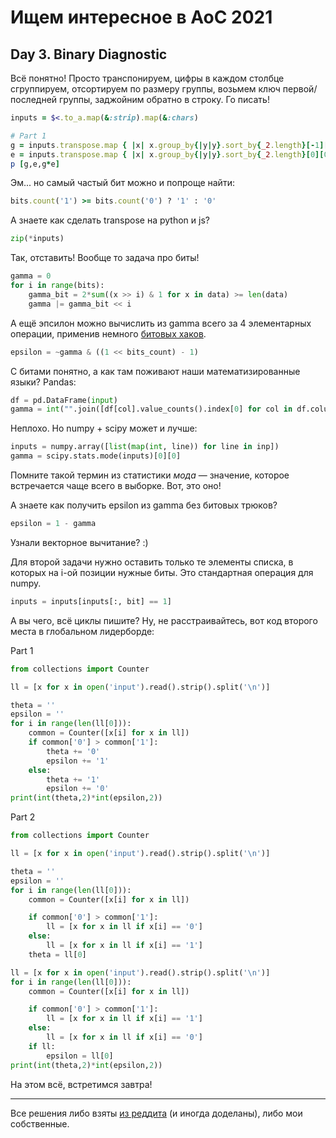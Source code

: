 # Ищем интересное в AoC 2021 

## Day 3. Binary Diagnostic

Всё понятно! Просто транспонируем, цифры в каждом столбце сгруппируем, отсортируем по размеру группы, возьмем ключ первой/последней группы, заджойним обратно в строку. Го писать!

```ruby
inputs = $<.to_a.map(&:strip).map(&:chars)

# Part 1
g = inputs.transpose.map { |x| x.group_by{|y|y}.sort_by{_2.length}[-1][0] }.join.to_i(2)
e = inputs.transpose.map { |x| x.group_by{|y|y}.sort_by{_2.length}[0][0] }.join.to_i(2)
p [g,e,g*e]
```

Эм... но самый частый бит можно и попроще найти: 

```ruby
bits.count('1') >= bits.count('0') ? '1' : '0'
```

А знаете как сделать transpose на python и js? 

```python
zip(*inputs)
```

Так, отставить! Вообще то задача про биты!

```python
gamma = 0
for i in range(bits):
    gamma_bit = 2*sum((x >> i) & 1 for x in data) >= len(data)
    gamma |= gamma_bit << i
```

А ещё эпсилон можно вычислить из gamma всего за 4 элементарных операции, применив немного [битовых хаков](https://graphics.stanford.edu/~seander/bithacks.html).

```python
epsilon = ~gamma & ((1 << bits_count) - 1)
```

С битами понятно, а как там поживают наши математизированные языки? Pandas:

```python
df = pd.DataFrame(input)
gamma = int("".join([df[col].value_counts().index[0] for col in df.columns]), 2)

```

Неплохо. Но numpy + scipy может и лучше:

```python
inputs = numpy.array([list(map(int, line)) for line in inp])
gamma = scipy.stats.mode(inputs)[0][0]
```

Помните такой термин из статистики _мода_ — значение, которое встречается чаще всего в выборке. Вот, это оно! 

А знаете как получить epsilon из gamma без битовых трюков?

```python
epsilon = 1 - gamma
```

Узнали векторное вычитание? :)

Для второй задачи нужно оставить только те элементы списка, в которых на i-ой позиции нужные биты. 
Это стандартная операция для numpy.

```python
inputs = inputs[inputs[:, bit] == 1]
```

А вы чего, всё циклы пишите? Ну, не расстраивайтесь, вот код второго места в глобальном лидерборде:

Part 1

```python
from collections import Counter

ll = [x for x in open('input').read().strip().split('\n')]

theta = ''
epsilon = ''
for i in range(len(ll[0])):
	common = Counter([x[i] for x in ll])
	if common['0'] > common['1']:
		theta += '0'
		epsilon += '1'
	else:
		theta += '1'
		epsilon += '0'
print(int(theta,2)*int(epsilon,2))
```

Part 2

```python
from collections import Counter

ll = [x for x in open('input').read().strip().split('\n')]

theta = ''
epsilon = ''
for i in range(len(ll[0])):
	common = Counter([x[i] for x in ll])

	if common['0'] > common['1']:
		ll = [x for x in ll if x[i] == '0']
	else:
		ll = [x for x in ll if x[i] == '1']
	theta = ll[0]

ll = [x for x in open('input').read().strip().split('\n')]
for i in range(len(ll[0])):
	common = Counter([x[i] for x in ll])

	if common['0'] > common['1']:
		ll = [x for x in ll if x[i] == '1']
	else:
		ll = [x for x in ll if x[i] == '0']
	if ll:
		epsilon = ll[0]
print(int(theta,2)*int(epsilon,2))
```

На этом всё, встретимся завтра!

---

Все решения либо взяты [из реддита](https://www.reddit.com/r/adventofcode/) (и иногда доделаны),
либо мои собственные.